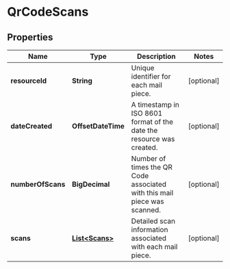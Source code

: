 

# QrCodeScans


## Properties

| Name | Type | Description | Notes |
|------------ | ------------- | ------------- | -------------|
|**resourceId** | **String** | Unique identifier for each mail piece. |  [optional] |
|**dateCreated** | **OffsetDateTime** | A timestamp in ISO 8601 format of the date the resource was created. |  [optional] |
|**numberOfScans** | **BigDecimal** | Number of times the QR Code associated with this mail piece was scanned. |  [optional] |
|**scans** | [**List&lt;Scans&gt;**](Scans.md) | Detailed scan information associated with each mail piece. |  [optional] |



